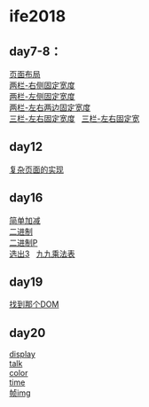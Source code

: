 # ife2018
## day7-8：  
[页面布局](https://spock504.github.io/IFE-2018/day7-8/task7-8.html)  
[两栏-右侧固定宽度](https://spock504.github.io/IFE-2018/day7-8/两栏-右侧固定宽度.html)  
[两栏-左侧固定宽度](https://spock504.github.io/IFE-2018/day7-8/两栏-左侧固定宽度.html)  
[两栏-左右两边固定宽度](https://spock504.github.io/IFE-2018/day7-8/两栏-左右两边固定宽度.html)  
[三栏-左右固定宽度](https://spock504.github.io/IFE-2018/day7-8/三栏-左右固定宽度.html)  
[三栏-左右固定宽](https://spock504.github.io/IFE-2018/day7-8/三栏-左中固定宽度.html)  
## day12
[复杂页面的实现](https://spock504.github.io/IFE-2018/day12-15/index.html)  

## day16  
[简单加减](https://spock504.github.io/IFE-2018/day16-18/16-1简单加减.html)  
[二进制](https://spock504.github.io/IFE-2018/day16-18/16-2二进制.html)  
[二进制P](https://spock504.github.io/IFE-2018/day16-18/16-3二进制P.html.html)  
[选出3](https://spock504.github.io/IFE-2018/day16-18/16-4选出3.html)  
[九九乘法表](https://spock504.github.io/IFE-2018/day16-18/16-5九九乘法表.html)  

## day19  
[找到那个DOM](https://spock504.github.io/IFE-2018/day19/%E6%89%BE%E5%88%B0%E9%82%A3%E4%B8%AADOM.html)  

## day20  
[display](https://spock504.github.io/IFE-2018/day20-21/js-20display.html)  
[talk](https://spock504.github.io/IFE-2018/day20-21/js-20talk.htmll)  
[color](https://spock504.github.io/IFE-2018/day20-21/js-20-3color.html)  
[time](https://spock504.github.io/IFE-2018/day20-21/js-20-4time.html)  
[帧img](https://spock504.github.io/IFE-2018/day20-21/js-20-5img.html)  






